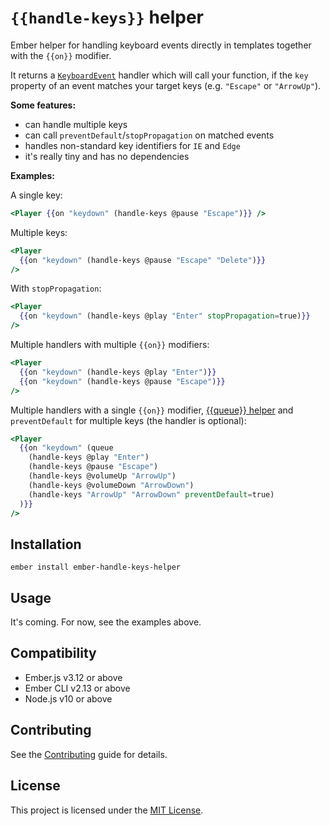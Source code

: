 # `{{handle-keys}}` helper

Ember helper for handling keyboard events directly in templates together with the `{{on}}` modifier.

It returns a [`KeyboardEvent`](https://developer.mozilla.org/en-US/docs/Web/API/KeyboardEvent) handler which will call your function, if the `key` property of an event matches your target keys (e.g. `"Escape"` or `"ArrowUp"`).

**Some features:**

- can handle multiple keys
- can call `preventDefault`/`stopPropagation` on matched events
- handles non-standard key identifiers for `IE` and `Edge`
- it's really tiny and has no dependencies

**Examples:**

A single key:

```handlebars
<Player {{on "keydown" (handle-keys @pause "Escape")}} />
```

Multiple keys:

```handlebars
<Player
  {{on "keydown" (handle-keys @pause "Escape" "Delete")}}
/>
```

With `stopPropagation`:

```handlebars
<Player
  {{on "keydown" (handle-keys @play "Enter" stopPropagation=true)}}
/>
```

Multiple handlers with multiple `{{on}}` modifiers:

```handlebars
<Player
  {{on "keydown" (handle-keys @play "Enter")}}
  {{on "keydown" (handle-keys @pause "Escape")}}
/>
```

Multiple handlers with a single `{{on}}` modifier, [{{queue}} helper](https://github.com/DockYard/ember-composable-helpers#queue) and `preventDefault` for multiple keys (the handler is optional):

```handlebars
<Player
  {{on "keydown" (queue
    (handle-keys @play "Enter")
    (handle-keys @pause "Escape")
    (handle-keys @volumeUp "ArrowUp")
    (handle-keys @volumeDown "ArrowDown")
    (handle-keys "ArrowUp" "ArrowDown" preventDefault=true)
  )}}
/>
```

## Installation

```
ember install ember-handle-keys-helper
```

## Usage

It's coming. For now, see the examples above.

## Compatibility

- Ember.js v3.12 or above
- Ember CLI v2.13 or above
- Node.js v10 or above

## Contributing

See the [Contributing](CONTRIBUTING.md) guide for details.

## License

This project is licensed under the [MIT License](LICENSE.md).
